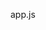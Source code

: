 app.js 
 <div className="body">
      <Navbar />
      <div className="mainPage">
        <NdNav />
        <MainC />
        <Reference />
      </div>
    </div>
